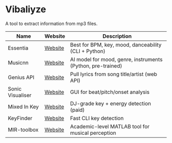 # Vibaliyze

A tool to extract information from mp3 files.

| Name             | Website                                                       | Description                                               |
|------------------|---------------------------------------------------------------|-----------------------------------------------------------|
| Essentia         | [Website](https://essentia.upf.edu/)                          | Best for BPM, key, mood, danceability (CLI + Python)      |
| Musicnn          | [Website](https://github.com/jordipons/musicnn)                | AI model for mood, genre, instruments (Python, pre-trained) |
| Genius API       | [Website](https://docs.genius.com/)                            | Pull lyrics from song title/artist (web API)              |
| Sonic Visualiser | [Website](https://www.sonicvisualiser.org/)                    | GUI for beat/pitch/onset analysis                         |
| Mixed In Key     | [Website](https://mixedinkey.com/)                             | DJ-grade key + energy detection (paid)                    |
| KeyFinder        | [Website](https://www.ibrahimshaath.co.uk/keyfinder/)          | Fast CLI key detection                                    |
| MIR-toolbox      | [Website](https://www.jyu.fi/hytk/fi/laitokset/mutku/en/research/projects/past-projects/mirtoolbox) | Academic-level MATLAB tool for musical perception          |
